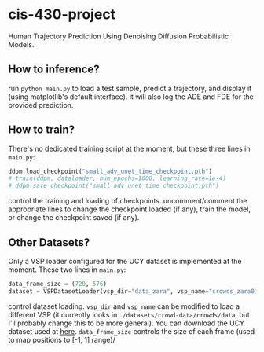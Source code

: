 # cis-430-project

Human Trajectory Prediction Using Denoising Diffusion Probabilistic Models.

## How to inference?

run `python main.py` to load a test sample, predict a trajectory, and display it (using matplotlib's default interface).  it will also log the ADE and FDE for the provided prediction.

## How to train?

There's no dedicated training script at the moment, but these three lines in `main.py`:

```python
ddpm.load_checkpoint("small_adv_unet_time_checkpoint.pth")
# train(ddpm, dataloader, num_epochs=1000, learning_rate=1e-4)
# ddpm.save_checkpoint("small_adv_unet_time_checkpoint.pth")
```

control the training and loading of checkpoints.  uncomment/comment the appropriate lines to change the checkpoint loaded (if any), train the model, or change the checkpoint saved (if any).

## Other Datasets?

Only a VSP loader configured for the UCY dataset is implemented at the moment.  These two lines in `main.py`:

```python
data_frame_size = (720, 576)
dataset = VSPDatasetLoader(vsp_dir="data_zara", vsp_name="crowds_zara01.vsp", frame_size=data_frame_size).load()
```
control dataset loading.  `vsp_dir` and `vsp_name` can be modified to load a different VSP (it currently looks in `./datasets/crowd-data/crowds/data`, but I'll probably change this to be more general).  You can download the UCY dataset used at [here](https://graphics.cs.ucy.ac.cy/research/downloads/crowd-data).  `data_frame_size` controls the size of each frame (used to map positions to [-1, 1] range)/